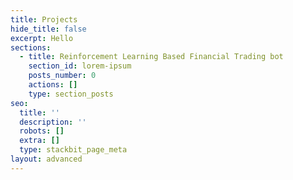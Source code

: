 ```yaml
---
title: Projects
hide_title: false
excerpt: Hello
sections:
  - title: Reinforcement Learning Based Financial Trading bot
    section_id: lorem-ipsum
    posts_number: 0
    actions: []
    type: section_posts
seo:
  title: ''
  description: ''
  robots: []
  extra: []
  type: stackbit_page_meta
layout: advanced
---
```

